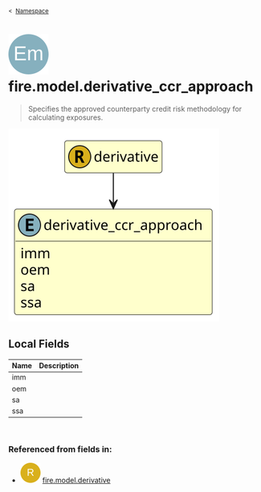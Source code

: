 <sub>&lt;&nbsp; [Namespace](index.md)</sub>
# <img src='images/enumType-lg.svg'/> fire.model.derivative_ccr_approach
>  
>Specifies the approved counterparty credit risk methodology for calculating exposures.
> 
<img src='images/fire.model.derivative_ccr_approach.svg'/>


## Local Fields


| Name        | Description |
| ----------- | ----------- |
| imm |   |
| oem |   |
| sa |   |
| ssa |   |

<br/>

### Referenced from fields in:
- <img src='images/recordType.svg'/> [fire.model.derivative](UDT-fire.model.derivative.md)
